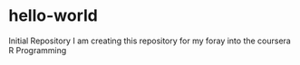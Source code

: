 # hello-world
Initial Repository
I am creating this repository for my foray into the coursera R Programming 
